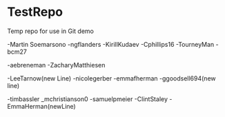 # TestRepo
Temp repo for use in Git demo

-Martin Soemarsono
-ngflanders
-KirillKudaev
-Cphillips16
-TourneyMan
-bcm27

-aebreneman
-ZacharyMatthiesen

-LeeTarnow(new Line)
-nicolegerber
-emmafherman
-ggoodsell694(new line)

-timbassler
_mchristianson0
-samuelpmeier
-ClintStaley
-EmmaHerman(newLine)

